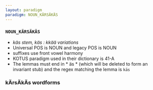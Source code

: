 ```yaml
---
layout: paradigm
paradigm: NOUN_KÄRSÄKÄS
---
```

### ` NOUN_KÄRSÄKÄS `

* _käs stem, käs : kkää variations_
* Universal POS is NOUN and legacy POS is NOUN
* suffixes use front vowel harmony
* KOTUS paradigm used in their dictionary is 41-A
* The lemmas must end in * äs * (which will be deleted to form an invariant stub) and the regex matching the lemma is ` käs `

### kÄrsÄkÄs wordforms


